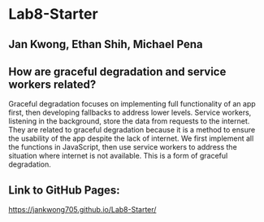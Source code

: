 # Lab8-Starter

## Jan Kwong, Ethan Shih, Michael Pena

## How are graceful degradation and service workers related? 
Graceful degradation focuses on implementing full functionality of an app first, then developing fallbacks to address lower levels. Service workers, listening in the background, store the data from requests to the internet. They are related to graceful degradation because it is a method to ensure the usability of the app despite the lack of internet. We first implement all the functions in JavaScript, then use service workers to address the situation where internet is not available. This is a form of graceful degradation.

## Link to GitHub Pages:
https://jankwong705.github.io/Lab8-Starter/